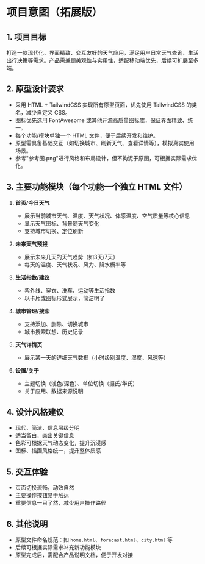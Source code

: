 
# 项目意图（拓展版）

## 1. 项目目标
打造一款现代化、界面精致、交互友好的天气应用，满足用户日常天气查询、生活出行决策等需求。产品需兼顾美观性与实用性，适配移动端优先，后续可扩展至多端。

## 2. 原型设计要求
- 采用 HTML + TailwindCSS 实现所有原型页面，优先使用 TailwindCSS 的类名，减少自定义 CSS。
- 图标优先选用 FontAwesome 或其他开源高质量图标库，保证界面精致、统一。
- 每个功能/模块单独一个 HTML 文件，便于后续开发和维护。
- 原型需具备基础交互（如切换城市、刷新天气、查看详情等），模拟真实使用场景。
- 参考"参考图.png"进行风格和布局设计，但不拘泥于原图，可根据实际需求优化。

## 3. 主要功能模块（每个功能一个独立 HTML 文件）
1. **首页/今日天气**  
   - 展示当前城市天气、温度、天气状况、体感温度、空气质量等核心信息
   - 显示天气图标、背景随天气变化
   - 支持城市切换、定位刷新

2. **未来天气预报**  
   - 展示未来几天的天气趋势（如3天/7天）
   - 每天的温度、天气状况、风力、降水概率等

3. **生活指数/建议**  
   - 紫外线、穿衣、洗车、运动等生活指数
   - 以卡片或图标形式展示，简洁明了

4. **城市管理/搜索**  
   - 支持添加、删除、切换城市
   - 城市搜索联想、历史记录

5. **天气详情页**  
   - 展示某一天的详细天气数据（小时级别温度、湿度、风速等）

6. **设置/关于**  
   - 主题切换（浅色/深色）、单位切换（摄氏/华氏）
   - 关于应用、数据来源说明

## 4. 设计风格建议
- 现代、简洁、信息层级分明
- 适当留白，突出关键信息
- 色彩可根据天气动态变化，提升沉浸感
- 图标、插画风格统一，提升整体质感

## 5. 交互体验
- 页面切换流畅，动效自然
- 主要操作按钮易于触达
- 重要信息一目了然，减少用户操作路径

## 6. 其他说明
- 原型文件命名规范：如 `home.html`、`forecast.html`、`city.html` 等
- 后续可根据实际需求补充新功能模块
- 原型完成后，需配合产品说明文档，便于开发对接



